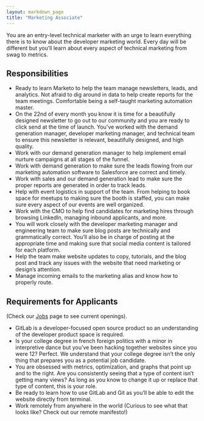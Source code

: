 ```yaml
---
layout: markdown_page
title: "Marketing Associate"
---
```


You are an entry-level technical marketer with an urge to learn everything there is to know about the developer marketing world. Every day will be different but you’ll learn about every aspect of technical marketing from swag to metrics.

## Responsibilities

* Ready to learn Marketo to help the team manage newsletters, leads, and analytics. Not afraid to dig around in data to help create reports for the team meetings. Comfortable being a self-taught marketing automation master.  
* On the 22nd of every month you know it is time for a beautifully designed newsletter to go out to our community and you are ready to click send at the time of launch. You’ve worked with the demand generation manager, developer marketing manager, and technical team to ensure this newsletter is relevant, beautifully designed, and high quality.  
* Work with our demand generation manager to help implement email nurture campaigns at all stages of the funnel.   
* Work with demand generation to make sure the leads flowing from our marketing automation software to Salesforce are correct and timely.
* Work with sales and our demand generation lead to make sure the proper reports are generated in order to track leads.
* Help with event logistics in support of the team. From helping to book space for meetups to making sure the booth is staffed, you can make sure every aspect of our events are well organized.
* Work with the CMO to help find candidates for marketing hires through browsing LinkedIn, managing inbound applicants, and more.
* You will work closely with the developer marketing manager and engineering team to make sure blog posts are technically and grammatically correct. You’ll also be in charge of posting at the appropriate time and making sure that social media content is tailored for each platform.
* Help the team make website updates to copy, tutorials, and the blog post and track any issues with the website that need marketing or design’s attention.
* Manage incoming emails to the marketing alias and know how to properly route.

## Requirements for Applicants
(Check our [Jobs](https://about.gitlab.com/jobs/) page to see current openings).

* GitLab is a developer-focused open source product so an understanding of the developer product space is required.
* Is your college degree in french foreign politics with a minor in interpretive dance but you’ve been hacking together websites since you were 12? Perfect. We understand that your college degree isn’t the only thing that prepares you as a potential job candidate.
* You are obsessed with metrics, optimization, and graphs that point up and to the right. Are you consistently seeing that a type of content isn’t getting many views? As long as you know to change it up or replace that type of content, this is your role.
* Be ready to learn how to use GitLab and Git as you’ll be able to edit the website directly from terminal.
* Work remotely from anywhere in the world (Curious to see what that looks like? Check out our remote manifesto!)
